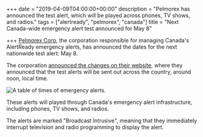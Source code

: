 +++
date = "2019-04-09T04:00:00+00:00"
description = "Pelmorex has announced the test alert, which will be played across phones, TV shows, and radios."
tags = ["alertready", "pelmorex", "canada"]
title = "Next Canada-wide emergency alert test announced for May 8"

+++
[Pelmorex Corp](https://www.pelmorex.com/en/), the corporation responsible for managing Canada's AlertReady emergency alerts, has announced the dates for the next nationwide test alert: May 8.

The corporation [announced the changes on their website](https://alerts.pelmorex.com/public-awareness-test-schedule/), where they announced that the test alerts will be sent out across the country, around noon, local time.

![A table of times of emergency alerts.](/uploads/may8alerts.png "This table released by Pelmorex shows the times of the alerts, across the provinces")

These alerts will played through Canada's emergency alert infrastructure, including phones, TV shows, and radios.

The alerts are marked "Broadcast Intrusive", meaning that they immediately interrupt television and radio programming to display the alert.
